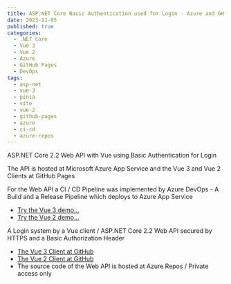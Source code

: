 ```yaml
---
title: ASP.NET Core Basic Authentication used for Login - Azure and GH Pages 
date: 2023-11-05
published: true
categories:
  - .NET Core
  - Vue 3
  - Vue 2
  - Azure
  - GitHub Pages
  - DevOps  
tags:
  - asp-net
  - vue-3
  - pinia
  - vite
  - vue-2
  - github-pages
  - azure
  - ci-cd
  - azure-repos
---
```



ASP.NET Core 2.2 Web API with Vue using Basic Authentication for Login

The API is hosted at Microsoft Azure App Service and the Vue 3 and Vue 2 Clients at GitHub Pages 

For the Web API a CI / CD Pipeline was implemented by Azure DevOps - A Build and a Release Pipeline which deploys to Azure App Service

<ul>
<li>
<a href="https://persteenolsen.github.io/vue-3-basic-auth-gh-pages-client/" target="_blank" title="Basic Authentication by Vue 3">Try the Vue 3 demo...</a>
</li>
<li>
<a href="https://persteenolsen.github.io/vue-basic-auth-gh-pages-client/" target="_blank" title="Basic Authentication by Vue 2">Try the Vue 2 demo...</a>
</li>
</ul>

<p>A Login system by a Vue client / ASP.NET Core 2.2 Web API secured by HTTPS and a Basic Authorization Header</p>

<ul>

<li><a href="https://github.com/persteenolsen/vue-3-basic-auth-gh-pages-client" target="_blank">The Vue 3 Client at GitHub</a></li>
<li><a href="https://github.com/persteenolsen/vue-basic-auth-gh-pages-client" target="_blank">The Vue 2 Client at GitHub</a></li>
<li>The source code of the Web API is hosted at Azure Repos / Private access only</li>
</ul>
